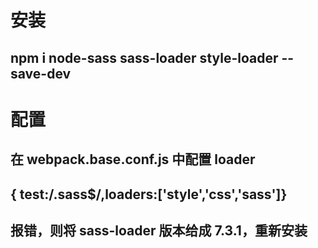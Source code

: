 # 安装

## npm i node-sass sass-loader style-loader --save-dev

# 配置

## 在 webpack.base.conf.js 中配置 loader

## { test:/\.sass\$/,loaders:['style','css','sass']}

## 报错，则将 sass-loader 版本给成 7.3.1，重新安装
